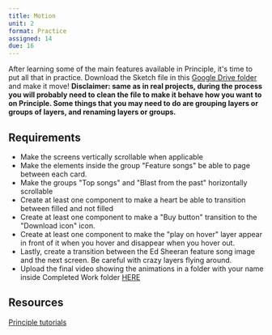 ```yaml
---
title: Motion
unit: 2
format: Practice
assigned: 14
due: 16
---
```

After learning some of the main features available in Principle, it's time to put all that in practice. Download the Sketch file in this [Google Drive folder](https://drive.google.com/drive/folders/15MLy7o5rbB5r0ywceUscN53rqmnuTKUG) and make it move!
**Disclaimer: same as in real projects, during the process you will probably need to clean the file to make it behave how you want to on Principle. Some things that you may need to do are grouping layers or groups of layers, and renaming layers or groups.**

Requirements
--------

- Make the screens vertically scrollable when applicable
- Make the elements inside the group "Feature songs" be able to page between each card.
- Make the groups "Top songs" and "Blast from the past" horizontally scrollable
- Create at least one component to make a heart be able to transition between filled and not filled
- Create at least one component to make a "Buy button" transition to the "Download icon" icon.
- Create at least one component to make the "play on hover" layer appear in front of it when you hover and disappear when you hover out.
- Lastly, create a transition between the Ed Sheeran feature song image and the next screen. Be careful with crazy layers flying around.
- Upload the final video showing the animations in a folder with your name inside Completed Work folder [HERE](https://drive.google.com/drive/folders/15MLy7o5rbB5r0ywceUscN53rqmnuTKUG)

Resources
--------
[Principle tutorials](https://principleformac.com/tutorial.html#scrolling-tabs)
